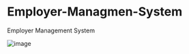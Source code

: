 # Employer-Managmen-System
Employer Management System

![image](https://user-images.githubusercontent.com/87107996/214102284-f537eeb1-7f66-4ec8-91bf-fe29d645df7e.png)

